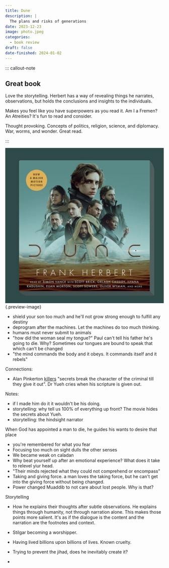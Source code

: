 ```yaml
---
title: Dune
description: |
  The plans and risks of generations 
date: 2023-12-23
image: photo.jpeg
categories:
  - book review
draft: false
date-finished: 2024-01-02
---
```



::: callout-note
## Great book

Love the storytelling. Herbert has a way of revealing things he narrates, observations, but holds the conclusions and insights to the individuals. 

Makes you feel like you have superpowers as you read it. Am I a Fremen? An Atreities? It's fun to read and consider. 

Thought provoking. Concepts of politics, religion, science, and diplomacy. War, worms, and wonder. Great read. 

:::

![](../img/book-dune.jpeg){.preview-image}

- shield your son too much and he'll not grow strong enough to fulfill any destiny 
- deprogram after the machines. Let the machines do too much thinking. 
- humans must never submit to animals
- "how did the woman seal my tongue?" Paul can't tell his father he's going to die. Why? Sometimes our tongues are bound to speak that which can't be changed 
- "the mind commands the body and it obeys. It commands itself and it rebels"

Connections:
- Alan Pinkerton [killers](../killers-of-the-flower-moonyfg%20if.md) "secrets break the character of the criminal till they give it out". Dr Yueh cries when his scripture is given out.  

Notes:
- if I made him do it it wouldn't be his doing. 
- storytelling: why tell us 100% of everything up front? The movie hides the secrets about Yueh. 
- storytelling: the hindsight narrator


When God has appointed a man to die, he guides his wants to desire that place


- you're remembered for what you fear
- Focusing too much on sight dulls the other senses
- We became weak on caladan
- Why beat yourself up after an emotional experience? What does it take to relevel yiur head. 
- "Their minds rejected what they could not comprehend or encompass"
- Taking and giving force. a man loves the taking force, but he can't get into the giving force without being changed. 
- Power changed Muaddib to not care about lost people. Why is that?

Storytelling
- How he explains their thoughts after subtle observations. He explains things through humanity, not through narration alone. This makes those points more salient. It's as if the dialogue is the content and the narration are the footnotes and context. 

- Stilgar becoming a worshipper. 
- Having lived billions upon billions of lives. Known cruelty. 
- Trying to prevent the jihad, does he inevitably create it?
- 
